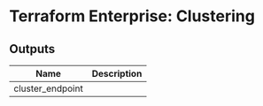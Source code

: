 # Terraform Enterprise: Clustering

## Outputs

| Name | Description |
|------|-------------|
| cluster\_endpoint |  |

